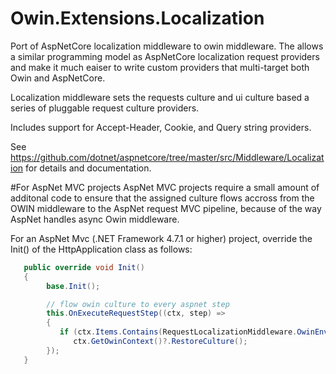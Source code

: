 # Owin.Extensions.Localization
Port of AspNetCore localization middleware to owin middleware.  The allows a similar programming model as AspNetCore localization request providers and make it much eaiser to write custom providers that multi-target both Owin and AspNetCore.

Localization middleware sets the requests culture and ui culture based a series of pluggable request culture providers.

Includes support for Accept-Header, Cookie, and Query string providers.

See https://github.com/dotnet/aspnetcore/tree/master/src/Middleware/Localization for details and documentation.

#For AspNet MVC projects
AspNet MVC projects require a small amount of additonal code to ensure that the assigned culture flows accross from the OWIN middleware to the AspNet request MVC pipeline, because of the way AspNet handles async Owin middleware.

For an AspNet Mvc (.NET Framework 4.7.1 or higher) project, override the Init() of the HttpApplication class as follows:

```csharp
   public override void Init()
   {
        base.Init();

        // flow owin culture to every aspnet step 
        this.OnExecuteRequestStep((ctx, step) =>
        {
           if (ctx.Items.Contains(RequestLocalizationMiddleware.OwinEnvironmentKey))
              ctx.GetOwinContext()?.RestoreCulture();
        });
   }
```




